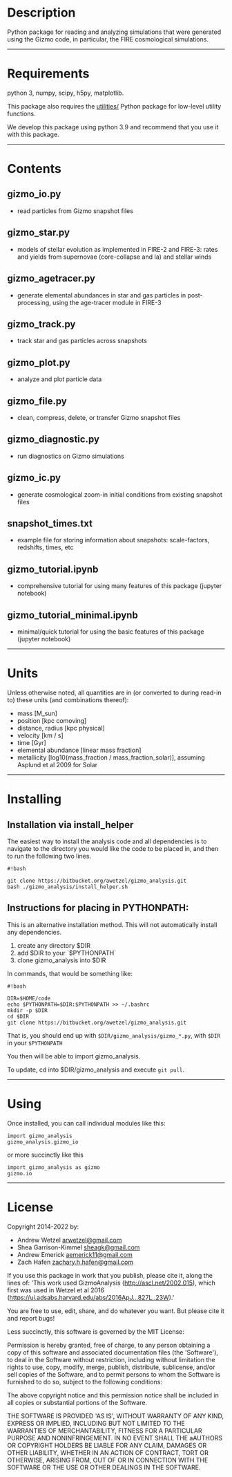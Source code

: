 # Description

Python package for reading and analyzing simulations that were generated using the Gizmo code, in particular, the FIRE cosmological simulations.


---
# Requirements

python 3, numpy, scipy, h5py, matplotlib.

This package also requires the [utilities/](https://bitbucket.org/awetzel/utilities) Python package for low-level utility functions.

We develop this package using python 3.9 and recommend that you use it with this package.


---
# Contents

## gizmo_io.py
* read particles from Gizmo snapshot files

## gizmo_star.py
* models of stellar evolution as implemented in FIRE-2 and FIRE-3: rates and yields from supernovae (core-collapse and Ia) and stellar winds

## gizmo_agetracer.py
* generate elemental abundances in star and gas particles in post-processing, using the age-tracer module in FIRE-3

## gizmo_track.py
* track star and gas particles across snapshots

## gizmo_plot.py
* analyze and plot particle data

## gizmo_file.py
* clean, compress, delete, or transfer Gizmo snapshot files

## gizmo_diagnostic.py
* run diagnostics on Gizmo simulations

## gizmo_ic.py
* generate cosmological zoom-in initial conditions from existing snapshot files

## snapshot_times.txt
* example file for storing information about snapshots: scale-factors, redshifts, times, etc

## gizmo_tutorial.ipynb
* comprehensive tutorial for using many features of this package (jupyter notebook)

## gizmo_tutorial_minimal.ipynb
* minimal/quick tutorial for using the basic features of this package (jupyter notebook)

---
# Units

Unless otherwise noted, all quantities are in (or converted to during read-in to) these units (and combinations thereof):

* mass [M_sun]
* position [kpc comoving]
* distance, radius [kpc physical]
* velocity [km / s]
* time [Gyr]
* elemental abundance [linear mass fraction]
* metallicity [log10(mass_fraction / mass_fraction_solar)], assuming Asplund et al 2009 for Solar


---
# Installing

## Installation via install_helper

The easiest way to install the analysis code and all dependencies is to navigate to the directory you would like the code to be placed in, and then to run the following two lines.

```
#!bash

git clone https://bitbucket.org/awetzel/gizmo_analysis.git
bash ./gizmo_analysis/install_helper.sh
```

## Instructions for placing in PYTHONPATH:

This is an alternative installation method.
This will not automatically install any dependencies.

1. create any directory $DIR
2. add $DIR to your `$PYTHONPATH`
3. clone gizmo_analysis into $DIR

In commands, that would be something like:
```
#!bash

DIR=$HOME/code
echo $PYTHONPATH=$DIR:$PYTHONPATH >> ~/.bashrc
mkdir -p $DIR
cd $DIR
git clone https://bitbucket.org/awetzel/gizmo_analysis.git
```

That is, you should end up with `$DIR/gizmo_analysis/gizmo_*.py`, with `$DIR` in your `$PYTHONPATH`

You then will be able to import gizmo_analysis.<whatever>

To update, cd into $DIR/gizmo_analysis and execute `git pull`.

---
# Using

Once installed, you can call individual modules like this:

```
import gizmo_analysis
gizmo_analysis.gizmo_io
```

or more succinctly like this

```
import gizmo_analysis as gizmo
gizmo.io
```


---
# License

Copyright 2014-2022 by:
* Andrew Wetzel <arwetzel@gmail.com>
* Shea Garrison-Kimmel <sheagk@gmail.com>
* Andrew Emerick <aemerick11@gmail.com>
* Zach Hafen <zachary.h.hafen@gmail.com>

If you use this package in work that you publish, please cite it, along the lines of: 'This work used GizmoAnalysis (http://ascl.net/2002.015), which first was used in Wetzel et al 2016 (https://ui.adsabs.harvard.edu/abs/2016ApJ...827L..23W).'

You are free to use, edit, share, and do whatever you want. But please cite it and report bugs!

Less succinctly, this software is governed by the MIT License:

Permission is hereby granted, free of charge, to any person obtaining a copy of this software and associated documentation files (the 'Software'), to deal in the Software without restriction, including without limitation the rights to use, copy, modify, merge, publish, distribute, sublicense, and/or sell copies of the Software, and to permit persons to whom the Software is furnished to do so, subject to the following conditions:

The above copyright notice and this permission notice shall be included in all copies or substantial portions of the Software.

THE SOFTWARE IS PROVIDED 'AS IS', WITHOUT WARRANTY OF ANY KIND, EXPRESS OR IMPLIED, INCLUDING BUT NOT LIMITED TO THE WARRANTIES OF MERCHANTABILITY, FITNESS FOR A PARTICULAR PURPOSE AND NONINFRINGEMENT. IN NO EVENT SHALL THE aAUTHORS OR COPYRIGHT HOLDERS BE LIABLE FOR ANY CLAIM, DAMAGES OR OTHER LIABILITY, WHETHER IN AN ACTION OF CONTRACT, TORT OR OTHERWISE, ARISING FROM, OUT OF OR IN CONNECTION WITH THE SOFTWARE OR THE USE OR OTHER DEALINGS IN THE SOFTWARE.
